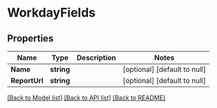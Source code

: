 # WorkdayFields

## Properties
Name | Type | Description | Notes
------------ | ------------- | ------------- | -------------
**Name** | **string** |  | [optional] [default to null]
**ReportUrl** | **string** |  | [optional] [default to null]

[[Back to Model list]](../README.md#documentation-for-models) [[Back to API list]](../README.md#documentation-for-api-endpoints) [[Back to README]](../README.md)

